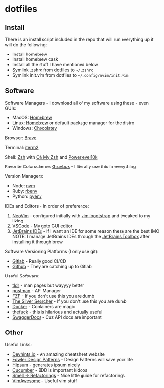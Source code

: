 # dotfiles

## Install

There is an install script included in the repo that will run everything up it will do the following:

- Install homebrew
- Install homebrew cask
- Install all the stuff I have mentioned below
- Symlink .zshrc from dotfiles to `~/.zshrc`
- Symlink init.vim from dotfiles to `~/.config/nvim/init.vim`

## Software

Software Managers - I download all of my software using these - even GUIs:

- MacOS: [Homebrew](https://brew.sh/)
- Linux: [Homebrew](https://brew.sh/) or default package manager for the distro
- Windows: [Chocolatey](https://chocolatey.org/)

Browser: [Brave](https://brave.com/)

Terminal: [iterm2](https://iterm2.com/)

Shell: [Zsh](http://zsh.sourceforge.net/) with [Oh My Zsh](https://ohmyz.sh/) and [Powerlevel10k](https://github.com/romkatv/powerlevel10k)

Favorite Colorscheme: [Gruvbox](https://github.com/morhetz/gruvbox) - I literally use this in everything

Version Managers:

- Node: [nvm](https://github.com/nvm-sh/nvm)
- Ruby: [rbenv](https://github.com/rbenv/rbenv)
- Python: [pyenv](https://github.com/pyenv/pyenv)

IDEs and Editors - In order of preference:

1. [NeoVim](https://neovim.io/) - configured initially with [vim-bootstrap](https://github.com/editor-bootstrap/vim-bootstrap) and tweaked to my liking
2. [VSCode](https://code.visualstudio.com/) - My goto GUI editor
3. [JetBrains IDEs](https://www.jetbrains.com/) - If I want an IDE for some reason these are the best IMO
   NOTE: I manage JetBrains IDEs through the [JetBrains Toolbox](https://www.jetbrains.com/toolbox/app/) after installing it through brew

Software Versioning Platforms (I only use git):

- [Gitlab](https://about.gitlab.com/) - Really good CI/CD
- [Github](https://github.com/) - They are catching up to Gitlab

Useful Software:

- [tldr](https://tldr.sh/) - man pages but wayyyy better
- [postman](https://www.postman.com/) - API Manager
- [FZF](https://github.com/junegunn/fzf) - If you don't use this you are dumb
- [The Silver Searcher](https://github.com/ggreer/the_silver_searcher) - If you don't use this you are dumb
- [Docker](https://www.docker.com/) - Containers are magic
- [thefuck](https://github.com/nvbn/thefuck) - this is hilarious and actually useful
- [SwaggerDocs](https://swagger.io/docs/) - Cuz API docs are important

## Other

Useful Links:

- [Devhints.io](https://devhints.io/) - An amazing cheatsheet website
- [Fowler Design Patterns](https://martinfowler.com/eaaCatalog/index.html) - Design Patterns will save your life
- [Hipsum](https://hipsum.co/) - generates ipsum nicely
- [Cucumber](https://cucumber.io/) - BDD is important kiddos
- [Smell -> Refactorings](https://www.industriallogic.com/wp-content/uploads/2005/09/smellstorefactorings.pdf) - Nice little guide for refactorings
- [VimAwesome](https://vimawesome.com/) - Useful vim stuff
